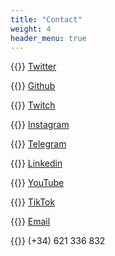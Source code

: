 ```yaml
---
title: "Contact"
weight: 4
header_menu: true
---
```


{{<lni class="twitter">}} [Twitter](https://twitter.com/sdelquin)

{{<lni class="github">}} [Github](https://github.com/sdelquin)

{{<lni class="twitch">}} [Twitch](https://twitch.tv/sdelquin)

{{<lni class="instagram">}} [Instagram](http://instagram.com/sdelquin)

{{<lni class="telegram">}} [Telegram](https://t.me/sdelquin)

{{<lni class="linkedin">}} [Linkedin](https://www.linkedin.com/in/sdelquin)

{{<lni class="youtube">}} [YouTube](https://www.youtube.com/@sdelquin)

{{<lni class="play">}} [TikTok](https://www.tiktok.com/@sdelquin)

{{<lni class="envelope">}} [Email](sdelquin@gmail.com)

{{<lni class="phone">}} (+34) 621 336 832
